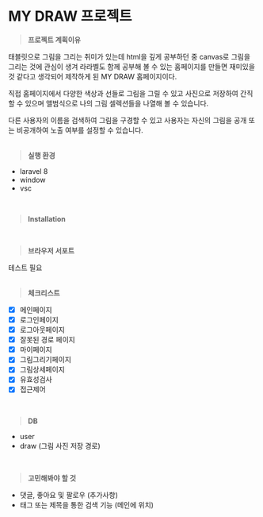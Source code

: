 # MY DRAW 프로젝트

> **프로젝트 계획이유**

태블릿으로 그림을 그리는 취미가 있는데 html을 깊게 공부하던 중 canvas로 그림을 그리는 것에 관심이 생겨 라라벨도 함께 공부해 볼 수 있는 홈페이지를 만들면 재미있을 것 같다고 생각되어 제작하게 된 MY DRAW 홈페이지이다.  

직접 홈페이지에서 다양한 색상과 선들로 그림을 그릴 수 있고 사진으로 저장하여 간직할 수 있으며 앨범식으로 나의 그림 셀렉션들을 나열해 볼 수 있습니다.  

다른 사용자의 이름을 검색하여 그림을 구경할 수 있고 사용자는 자신의 그림을 공개 또는 비공개하여 노출 여부를 설정할 수 있습니다.  
<br>

> **실행 환경** 
- laravel 8
- window
- vsc

<br>

> **Installation** 

<br>

> **브라우저 서포트**

테스트 필요  
<br>

> **체크리스트**
- [x]  메인페이지
- [x]  로그인페이지
- [x]  로그아웃페이지
- [x]  잘못된 경로 페이지
- [x]  마이페이지
- [x]  그림그리기페이지
- [x]  그림상세페이지
- [x]  유효성검사
- [x]  접근제어

<br>

> **DB**
- user
- draw (그림 사진 저장 경로)

<br>

> **고민해봐야 할 것**
- 댓글, 좋아요 및 팔로우 (추가사항)
- 태그 또는 제목을 통한 검색 기능 (메인에 위치)
